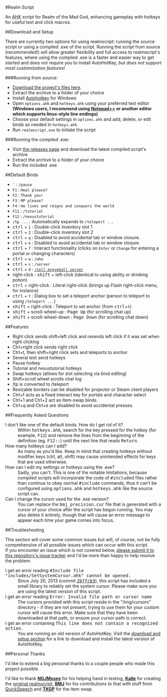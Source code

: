 #Realm Script

An <abbr title="AutoHotKey">AHK</abbr> script for Realm of the Mad God,
enhancing gameplay with hotkeys for useful text and click macros.

##Download and Setup

There are currently two options for using realmscript: running the source script
or using a compiled .exe of the script. Running the script from source
(recommended!) will allow greater flexibility and full access to realmscript's
features, where using the compiled .exe is a faster and easier way to get
started and does not require you to install AutoHotKey, *but does not support
most customization features*!

###Running from source:

* [Download the project's files
  here](https://github.com/Nightfirecat/realmscript/zipball/master).
* Extract the archive to a folder of your choice
* Install [Autohotkey](http://ahkscript.org/) for Windows
* Open `options.ahk` and `hotkeys.ahk` using your preferred text editor  
  **(Windows users, I recommend using
  [Notepad++](http://notepadplusplus.org/) or another editor which supports
  linux-style line endings)**
* Choose your default settings in `options.ahk` and add, delete, or edit binds
  as needed in `hotkeys.ahk`
* Run `realmscript.exe` to initiate the script

###Running the compiled .exe:

* Visit
  [the releases page](https://github.com/Nightfirecat/realmscript/releases) and
  download the latest compiled script's archive
* Extract the archive to a folder of your choice
* Run the included .exe

##Default Binds

* `` ` `` : `/pause`
* `F1` : `Heal please?`
* `F2` : `Thank you!`
* `F3` : `MP please?`
* `F4` : `He lives and reigns and conquers the world`
* `F11` : `/tutorial`
* `F12` : `/nexustutorial`
* `/tp ...` : Automatically expands to `/teleport ...`
* <kbd>ctrl</kbd> + `1` : Double-click inventory slot 1
* <kbd>ctrl</kbd> + `2` : Double-click inventory slot 2
* <kbd>ctrl</kbd> + `q` : Disabled to avoid accidental tab or window closure.
* <kbd>ctrl</kbd> + `e` : Disabled to avoid accidental tab or window closure.
* <kbd>ctrl</kbd> + `f` : Interact functionality (clicks on `Enter` or `Change`
  for entering a portal or changing characters)
* <kbd>ctrl</kbd> + `w` : `/who`
* <kbd>ctrl</kbd> + `s` : `/server`
* <kbd>ctrl</kbd> + `d` :
  [`/tell mreyeball server`](http://www.realmeye.com/mreyeball#server)
* right-click : <kbd>shift</kbd> + left-click (identical to using ability or
  drinking potion)
* <kbd>ctrl</kbd> + right-click : Literal right-click (brings up Flash 
  right-click menu, for instance)
* <kbd>ctrl</kbd> + `t` : Dialog box to set a teleport anchor (person to
  teleport to using `/teleport ...`)
* <kbd>shift</kbd> + right-click : Teleport to set anchor
  (from <kbd>ctrl</kbd>+`t`)
* <kbd>shift</kbd> + scroll-wheel-up : <kbd>Page Up</kbd> (for scrolling chat
  up)
* <kbd>shift</kbd> + scroll-wheel-down : <kbd>Page Down</kbd>
  (for scrolling chat down)

##Features

* Right click sends shift+left click and resends left click if it was set when
  right clicking
* Ctrl+right click sends right click
* Ctrl+t, then shift+right click sets and teleports to anchor
* Several text send hotkeys
* Pause hotkey
* Tutorial and nexustutorial hotkeys
* Swap hotkeys (allows for slot selecting via bind editing)
* Shift+scroll wheel scrolls chat log
* /tp is converted to /teleport
* Resizable borders can be disabled for projector or Steam client players
* Ctrl+f acts as a fixed interact key for portals and character select
* Ctrl+1 and Ctrl+2 act as item-swap binds.
* Ctrl+q and Ctrl+e are disabled to avoid accidental presses.

##Frequently Asked Questions

<dl>
	<dt>I don't like one of the default binds. How do I get rid of it?</dt>
	<dd>
		Within <tt>hotkeys.ahk</tt>, search for the key pressed for the hotkey
		(for example, <kbd>F12</kbd>) and remove the lines from the beginning of
		the definition (eg. <tt>F12::</tt>) until the next line that reads
		<tt>Return</tt>.
	</dd>
	<dt>How many hotkeys can I add?</dt>
	<dd>
		As many as you'd like. Keep in mind that creating hotkeys without
		modifier keys (ctrl, alt, shift) may cause unintended effects for keys
		that are used otherwise.
	</dd>
	<dt>How can I edit my settings or hotkeys using the .exe?</dt>
	<dd>
		Sadly, you can't. This is one of the notable limitations, because
		compiled scripts will incorporate the code of <tt>#include</tt>d files
		rather than continue to obey normal <tt>#include</tt> commands, thus it
		can't be configured using <tt>options.ahk</tt> and <tt>hotkeys.ahk</tt>
		like the source script can.
	</dd>
	<dt>Can I change the cursor used for the .exe version?</dt>
	<dd>
		You can replace the <tt>bmj_precision.cur</tt> file that is generated
		with a cursor of your choice after the script has begun running. You may
		also delete it entirely, though that will cause an error message to
		appear each time your game comes into focus.
	</dd>
</dl>

##Troubleshooting

This section will cover some common issues but will, of course, not be fully
comprehensive of all possible issues which can occur with this script.  
If you encounter an issue which is not covered below, [please submit it to this
repository's issue tracker](issues) and I'd be more than happy to help resolve
the problem.

<dl>
	<dt>
		I get an error reading <samp>#Include file
		"includes/SetSystemCursor.ahk" cannot be opened.</samp>
	</dt>
	<dd>
		Since July 20, 2013 (commit <a href=
		"https://github.com/Nightfirecat/realmscript/commit/2b7fcb3c6fb92a6ef959c85dff57078c6dddeb94"
		><tt>2b7fcb3</tt></a>), this script has included a small library to
		reliably set the system cursor. Please make sure you are using the
		latest version of this script.
	</dd>
	<dt>
		I get an error reading <samp>Error: Invalid file path or cursor
		name</samp>
	</dt>
	<dd>
		The cursors provided with this script reside in the "/img/cursors"
		directory - if they are not present, trying to use them for your custom
		cursor will cause this error. Make sure that they have been downloaded
		at that path, or ensure your cursor path is correct.
	</dd>
	<dt>
		I get an error containing <samp>This line does not contain a recognized
		action.</samp>
	</dt>
	<dd>
		You are running an old version of AutoHotKey. Visit the
		<a href="#download and setup">download and setup section</a> for a link
		to download and install the latest version of AutoHotKey.
	</dd>
</dl>

##Personal Thanks

I'd like to extend a big personal thanks to a couple people who made this
project possible.

I'd like to thank **[NGJMoses](http://www.realmeye.com/player/ngjmoses/)** for
his helping hand in testing, **[Kalle](https://github.com/kallerotmg)** for
creating the [original realmscript](https://github.com/kallerotmg/realmscript),
**[BMJ](http://www.realmtools.com/)** for his contributions to that with stuff
from [QuickSpeech](http://realmtools.com/info_qs.html) and
**[TKGP](https://forums.wildshadow.com/user/299)** for the item swap.
